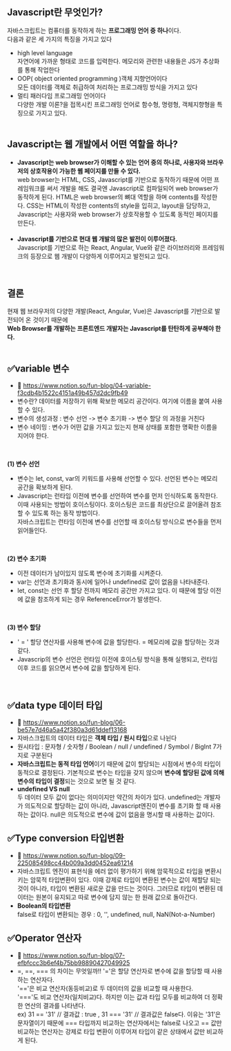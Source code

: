 ## Javascript란 무엇인가?
자바스크립트는 컴퓨터를 동작하게 하는 <b>프로그래밍 언어 중 하나</b>이다.<br>
다음과 같은 세 가지의 특징을 가지고 있다
- high level language<br>
  자연어에 가까운 형태로 코드를 입력한다. 메모리와 관련한 내용들은 JS가 추상화를 통해 작업한다
- OOP( object oriented programming )객체 지향언어이다<br>
  모든 데이터를 객체로 취급하여 처리하는 프로그래밍 방식을 가지고 있다
- 멀티 패러다임 프로그래밍 언어이다<br>
  다양한 개발 이론?을 접목시킨 프로그래밍 언어로 함수형, 명령형, 객체지향형을 특징으로 가지고 있다.<br>
  <br>
## Javascript는 웹 개발에서 어떤 역할을 하나?
- **Javascript는 web browser가 이해할 수 있는 언어 중의 하나로, 사용자와 브라우저의 상호작용이 가능한 웹 페이지를 만들 수 있다.** <br>
  web browser는 HTML, CSS, Javascript를 기반으로 동작하기 때문에 어떤 프레임워크를 써서 개발을 해도 결국엔 Javascript로 컴파일되어 web browser가 동작하게 된다. HTML은 web browser의 뼈대 역할을 하며 contents를 작성한다. CSS는 HTML이 작성한 contents의 style을 입히고, layout을 담당하고, Javascript는 사용자와 web browser가 상호작용할 수 있도록 동적인 페이지를 만든다. <br>
  <br>
- **Javascript를 기반으로 현대 웹 개발의 많은 발전이 이루어졌다.** <br>
  Javascript를 기반으로 하는 React, Angular, Vue와 같은 라이브러리와 프레임워크의 등장으로 웹 개발이 다양하게 이루어지고 발전되고 있다.
<br>

## 결론
현재 웹 브라우저의 다양한 개발(React, Angular, Vue)은 Javascript를 기반으로 발전되어 온 것이기 때문에<br>
**Web Browser를 개발하는 프론트엔드 개발자는 Javascript를 탄탄하게 공부해야 한다.**
<br>
<br>

## ✅variable 변수
- 📗 https://www.notion.so/fun-blog/04-variable-f3cdb4b1522c4151a49b457d2dc9fb49<br>
- 변수란? 데이터를 저장하기 위해 확보한 메모리 공간이다. 여기에 이름을 붙여 사용할 수 있다.
- 변수의 생성과정 : 변수 선언 -> 변수 초기화 -> 변수 할당 의 과정을 거친다<br>
- 변수 네이밍 : 변수가 어떤 값을 가지고 있는지 현재 상태를 포함한 명확한 이름을 지어야 한다.<br>
<br>

  **(1) 변수 선언** <br>
  - 변수는 let, const, var의 키워드를 사용해 선언할 수 있다. 선언된 변수는 메모리 공간을 확보하게 된다.
  - Javascript는 런타임 이전에 변수를 선언하여 변수를 먼저 인식하도록 동작한다. <br>
    이때 사용되는 방법이 호이스팅이다. 호이스팅은 코드를 최상단으로 끌어올려 참조할 수 있도록 하는 동작 방법이다. <br>
    자바스크립트는 런타임 이전에 변수를 선언할 때 호이스팅 방식으로 변수들을 먼저 읽어들인다.
<br>

  **(2) 변수 초기화** <br>
  - 이전 데이터가 남이있지 않도록 변수에 초기화를 시켜준다.
  - var는 선언과 초기화과 동시에 일어나 undefined로 값이 없음을 나타내준다.
  - let, const는 선언 후 할당 전까지 메모리 공간만 가지고 있다. 이 때문에 할당 이전에 값을 참조하게 되는 경우 ReferenceError가 발생한다.
<br>

  **(3) 변수 할당** <br>
  - ' = ' 할당 연산자를 사용해 변수에 값을 할당한다. = 메모리에 값을 할당하는 것과 같다.
  - Javascrip의 변수 선언은 런타임 이전에 호이스팅 방식을 통해 실행되고, 런타임 이후 코드를 읽으면서 변수에 값을 할당하게 된다.
<br>

## ✅data type 데이터 타입
- 📗 https://www.notion.so/fun-blog/06-be57e7d46a5a42f380a3d61ddef13168
- 자바스크립트의 데이터 타입은 **객체 타입 / 원시 타입**으로 나뉜다
- 원시타입 : 문자형 / 숫자형 / Boolean / null / undefined / Symbol / BigInt 7가지로 구분된다
- **자바스크립트는 동적 타입 언어**이기 때문에 값이 할당되는 시점에서 변수의 타입이 동적으로 결정된다. 기본적으로 변수는 타입을 갖지 않으며 **변수에 할당된 값에 의해 변수의 타입이 결정**되는 것으로 보면 될 것 같다.
- **undefined VS null** <br>
  두 데이터 모두 값이 없다는 의미이지만 약간의 차이가 있다. undefined는 개발자가 의도적으로 할당하는 값이 아니라, Javascript엔진이 변수를 초기화 할 때 사용하는 값이다. null은 의도적으로 변수에 값이 없음을 명시할 때 사용하는 값이다.

## ✅Type conversion 타입변환
- 📗 https://www.notion.so/fun-blog/09-225085498cc44b009a3dd0452ea61214
- 자바스크립트 엔진이 표현식을 에러 없이 평가하기 위해 암묵적으로 타입을 변환시키는 암묵적 타입변환이 있다. 이때 강제로 타입이 변환된 변수는 값이 재할당 되는 것이 아니라, 타입이 변환된 새로운 값을 만드는 것이다. 그러므로 타입이 변환된 데이터는 원본이 유지되고 따로 변수에 담지 않는 한 원래 값으로 돌아간다.
- **Boolean의 타입변환** <br>
  false로 타입이 변환되는 경우 : 0, '', undefined, null, NaN(Not-a-Number)
  
## ✅Operator 연산자
- 📗 https://www.notion.so/fun-blog/07-efbfccc3b6ef4b75bb98890427049925
- =, ==, === 의 차이는 무엇일까!!
  '='은 할당 연산자로 변수에 값을 할당할 때 사용하는 연산자다.<br>
  '=='은 비교 연산자(동등비교)로 두 데이터의 값을 비교할 때 사용한다. <br>
  '==='도 비교 연산자(일치비교)다. 하지만 이는 값과 타입 모두를 비교하여 더 정확한 연산의 결과를 나타낸다.<br>
  ex) 31 == '31' // 결과값 : true , 31 === '31' // 결과값은 false다. 이유는 '31'은 문자열이기 때문에 === 타입까지 비교하는 연산자에서는 false로 나오고 == 값만 비교하는 연산자는 강제로 타입 변환이 이루어져 타입이 같은 상태에서 값만 비교하게 된다. 
  
